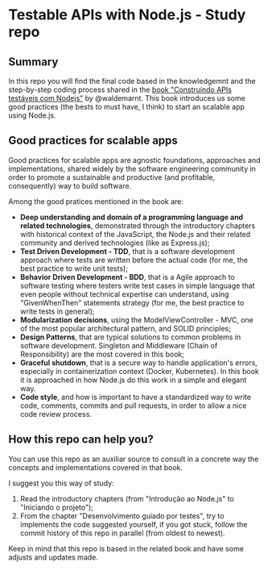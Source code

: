 #  Testable APIs with Node.js - Study repo

## Summary

In this repo you will find the final code based in the knowledgemnt and the step-by-step coding process shared in the [book "Construindo APIs testáveis com Nodejs"](https://github.com/waldemarnt/building-testable-apis-with-nodejs) by @waldemarnt. This book introduces us some good practices (the bests to must have, I think) to start an scalable app using Node.js.

## Good practices for scalable apps

Good practices for scalable apps are agnostic foundations, approaches and implementations, shared widely by the software engineering community in order to promote a sustainable and productive (and profitable, consequently) way to build software. 

Among the good pratices mentioned in the book are:

- **Deep understanding and domain of a programming language and related technologies**, demonstrated through the introductory chapters with historical context of the JavaScript, the Node.js and their related community and derived technologies (like as Express.js);
- **Test Driven Development - TDD**, that is a software development approach where tests are written before the actual code (for me, the best practice to write unit tests);
- **Behavior Driven Development - BDD**, that is a Agile approach to software testing where testers write test cases in simple language that even people without technical expertise can understand, using "GivenWhenThen" statements strategy (for me, the best practice to write tests in general);
- **Modularization decisions**, using the ModelViewController - MVC, one of the most popular architectural pattern, and SOLID principles;
- **Design Patterns**, that are typical solutions to common problems in software development. Singleton and Middleware (Chain of Responsibility) are the most covered in this book;
- **Graceful shutdown**, that is a secure way to handle application's errors, especially in containerization context (Docker, Kubernetes). In this book it is approached in how Node.js do this work in a simple and elegant way.
- **Code style**, and how is important to have a standardized way to write code, comments, commits and pull requests, in order to allow a nice code review process.

## How this repo can help you?

You can use this repo as an auxiliar source to consult in a concrete way the concepts and implementations covered in that book.

I suggest you this way of study:

1. Read the introductory chapters (from "Introdução ao Node.js" to "Iniciando o projeto");
2. From the chapter "Desenvolvimento guiado por testes", try to implements the code suggested yourself, if you got stuck, follow the commit history of this repo in parallel (from oldest to newest).

Keep in mind that this repo is based in the related book and have some adjusts and updates made. 